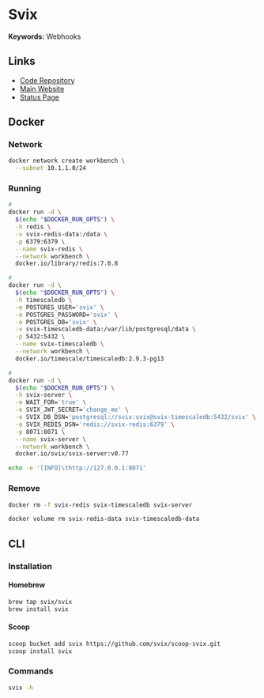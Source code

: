 # Svix

**Keywords:** Webhooks

## Links

- [Code Repository](https://github.com/svix/svix-webhooks/)
- [Main Website](https://svix.com)
- [Status Page](https://status.svix.com)

## Docker

### Network

```sh
docker network create workbench \
  --subnet 10.1.1.0/24
```

### Running

```sh
#
docker run -d \
  $(echo "$DOCKER_RUN_OPTS") \
  -h redis \
  -v svix-redis-data:/data \
  -p 6379:6379 \
  --name svix-redis \
  --network workbench \
  docker.io/library/redis:7.0.8

#
docker run -d \
  $(echo "$DOCKER_RUN_OPTS") \
  -h timescaledb \
  -e POSTGRES_USER='svix' \
  -e POSTGRES_PASSWORD='svix' \
  -e POSTGRES_DB='svix' \
  -v svix-timescaledb-data:/var/lib/postgresql/data \
  -p 5432:5432 \
  --name svix-timescaledb \
  --network workbench \
  docker.io/timescale/timescaledb:2.9.3-pg13

#
docker run -d \
  $(echo "$DOCKER_RUN_OPTS") \
  -h svix-server \
  -e WAIT_FOR='true' \
  -e SVIX_JWT_SECRET='change_me' \
  -e SVIX_DB_DSN='postgresql://svix:svix@svix-timescaledb:5432/svix' \
  -e SVIX_REDIS_DSN='redis://svix-redis:6379' \
  -p 8071:8071 \
  --name svix-server \
  --network workbench \
  docker.io/svix/svix-server:v0.77
```

```sh
echo -e '[INFO]\thttp://127.0.0.1:8071'
```

### Remove

```sh
docker rm -f svix-redis svix-timescaledb svix-server

docker volume rm svix-redis-data svix-timescaledb-data
```

## CLI

### Installation

#### Homebrew

```sh
brew tap svix/svix
brew install svix
```

#### Scoop

```sh
scoop bucket add svix https://github.com/svix/scoop-svix.git
scoop install svix
```

### Commands

```sh
svix -h
```

<!-- ### Usage

```sh
#
svix login

#
echo '{ "name": "demo" }' | svix application create

#
svix application list --limit 2 --iterator some_iterator
``` -->
